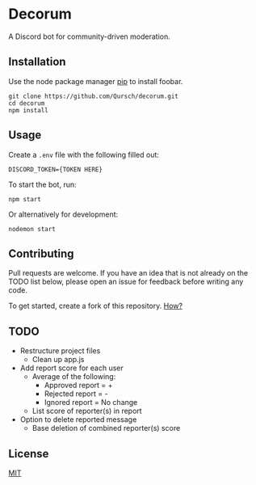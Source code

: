 # Decorum

 A Discord bot for community-driven moderation. 

## Installation

Use the node package manager [pip](https://pip.pypa.io/en/stable/) to install foobar.

```
git clone https://github.com/Qursch/decorum.git
cd decorum
npm install
```

## Usage

Create a `.env` file with the following filled out:

```
DISCORD_TOKEN={TOKEN HERE}
```
To start the bot, run:
```
npm start
```
Or alternatively for development:
```
nodemon start
```

## Contributing
Pull requests are welcome. If you have an idea that is not already on the TODO list below, please open an issue for feedback before writing any code.

To get started, create a fork of this repository.
[How?](https://docs.github.com/en/github/getting-started-with-github/quickstart/fork-a-repo)

## TODO 
- Restructure project files
  - Clean up app.js
- Add report score for each user
  - Average of the following:
    - Approved report = +
    - Rejected report = -
    - Ignored report = No change
  - List score of reporter(s) in report
- Option to delete reported message
  - Base deletion of combined reporter(s) score

## License
[MIT](https://choosealicense.com/licenses/mit/)